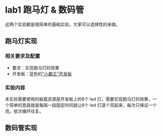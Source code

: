 # lab1 跑马灯 & 数码管

这两个实验都是很简单的基础实验，大家可以选择性的来做。

## 跑马灯实现

### 相关要求及配置
- 要求：实现跑马灯的效果
- 开发板：蓝色的["小霸王"开发板]()

### 实验内容
本实验需要使用的板载资源是开发板上的8个 led 灯，需要实现跑马灯的效果，一个简单的思路就是每隔一段固定时间就让8个 led 灯逐个亮起来，每次只保证一个亮。依次循环往复。



## 数码管实现